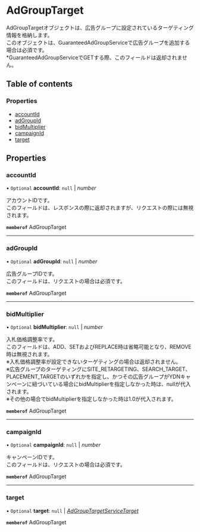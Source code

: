 # AdGroupTarget


<div lang=\"ja\"> AdGroupTargetオブジェクトは、広告グループに設定されているターゲティング情報を格納します。<br> このオブジェクトは、GuaranteedAdGroupServiceで広告グループを追加する場合は必須です。<br> *GuaranteedAdGroupServiceでGETする際、このフィールドは返却されません。 </div> 

## Table of contents

### Properties

- [accountId](adgrouptarget.md#accountid)
- [adGroupId](adgrouptarget.md#adgroupid)
- [bidMultiplier](adgrouptarget.md#bidmultiplier)
- [campaignId](adgrouptarget.md#campaignid)
- [target](adgrouptarget.md#target)

## Properties

### accountId

• `Optional` **accountId**: ``null`` \| *number*

<div lang=\"ja\"> アカウントIDです。<br> このフィールドは、レスポンスの際に返却されますが、リクエストの際には無視されます。 </div> 

**`memberof`** AdGroupTarget

___

### adGroupId

• `Optional` **adGroupId**: ``null`` \| *number*

<div lang=\"ja\"> 広告グループIDです。<br> このフィールドは、リクエストの場合は必須です。 </div> 

**`memberof`** AdGroupTarget

___

### bidMultiplier

• `Optional` **bidMultiplier**: ``null`` \| *number*

<div lang=\"ja\"> 入札価格調整率です。<br> このフィールドは、ADD、SETおよびREPLACE時は省略可能となり、REMOVE時は無視されます。<br> ※入札価格調整率が設定できないターゲティングの場合は返却されません。<br> ※広告グループのターゲティングにSITE_RETARGETING、SEARCH_TARGET、PLACEMENT_TARGETのいずれかを指定し、かつその広告グループがYDNキャンペーンに紐づいている場合にbidMultiplierを指定しなかった時は、nullが代入されます。<br> ※その他の場合でbidMultiplierを指定しなかった時は1.0が代入されます。 </div> 

**`memberof`** AdGroupTarget

___

### campaignId

• `Optional` **campaignId**: ``null`` \| *number*

<div lang=\"ja\"> キャンペーンIDです。<br> このフィールドは、リクエストの場合は必須です。 </div> 

**`memberof`** AdGroupTarget

___

### target

• `Optional` **target**: ``null`` \| [*AdGroupTargetServiceTarget*](adgrouptargetservicetarget.md)

**`memberof`** AdGroupTarget
